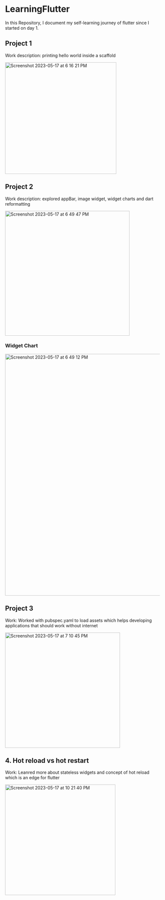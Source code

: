 # LearningFlutter
In this Repository, I document my self-learning journey of flutter since I started on day 1.
## Project 1
Work description: printing hello world inside a scaffold

<img width="362" alt="Screenshot 2023-05-17 at 6 16 21 PM" src="https://github.com/labibdotc/LearningFlutter/assets/98433990/87056899-9922-4683-b2d9-597578a75aae">

## Project 2
Work description: explored appBar, image widget, widget charts and dart reformatting

<img width="405" alt="Screenshot 2023-05-17 at 6 49 47 PM" src="https://github.com/labibdotc/LearningFlutter/assets/98433990/131b4b0a-9d43-4204-9b49-7305c504963d">

### Widget Chart
<img width="784" alt="Screenshot 2023-05-17 at 6 49 12 PM" src="https://github.com/labibdotc/LearningFlutter/assets/98433990/500671a8-ea59-4d8c-858b-e6acc8c5bd4a">

## Project 3
Work: Worked with pubspec.yaml to load assets which helps developing applications that should work without internet

<img width="374" alt="Screenshot 2023-05-17 at 7 10 45 PM" src="https://github.com/labibdotc/LearningFlutter/assets/98433990/9de4a44d-744c-4606-8ac1-5278644c5d5a">

## 4. Hot reload vs hot restart
Work: Leanred more about stateless widgets and concept of hot reload which is an edge for flutter


<img width="359" alt="Screenshot 2023-05-17 at 10 21 40 PM" src="https://github.com/labibdotc/LearningFlutter/assets/98433990/51f4084f-a991-4882-aa42-9f61a0c22532">

